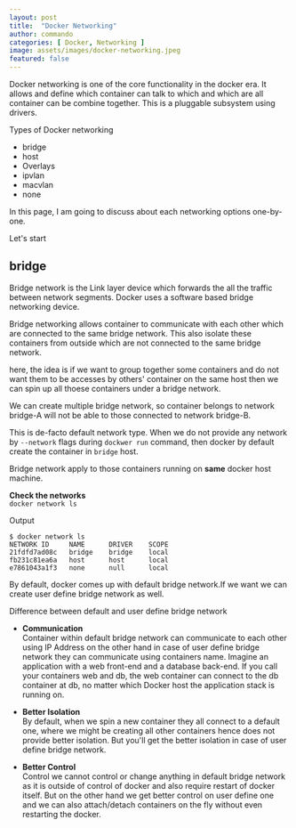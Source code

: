 ```yaml
---
layout: post
title:  "Docker Networking"
author: commando
categories: [ Docker, Networking ]
image: assets/images/docker-networking.jpeg
featured: false
---
```


Docker networking is one of the core functionality in the docker era. It allows and define which container can talk to which and which are all container can be combine together. This is a pluggable subsystem using drivers.

Types of Docker networking
- bridge
- host
- Overlays
- ipvlan
- macvlan
- none

In this page, I am going to discuss about each networking options one-by-one.

Let's start 

## bridge
Bridge network is the Link layer device which forwards the all the traffic between network segments. Docker uses a software based bridge networking device.

Bridge networking allows container to communicate with each other which are connected to the same bridge network. This also isolate these containers from outside which are not connected to the same bridge network.

here, the idea is if we want to group together some containers and do not want them to be accesses by others' container on the same host then we can spin up all thoese containers under a bridge network.

We can create multiple bridge network, so container belongs to network bridge-A will not be able to those connected to network bridge-B.

This is de-facto default network type. When we do not provide any network by `--network` flags during `dockwer run` command, then docker by default create the container in `bridge` host.

Bridge network apply to those containers running on **same** docker host machine.

**Check the networks**  
`docker network ls`

Output
```shell
$ docker network ls
NETWORK ID     NAME      DRIVER    SCOPE
21fdfd7ad08c   bridge    bridge    local
fb231c81ea6a   host      host      local
e7861043a1f3   none      null      local
```

By default, docker comes up with default bridge network.If we want we can create user define bridge network as well.

Difference between default and user define bridge network
- **Communication**  
Container within default bridge network can communicate to each other using IP Address on the other hand in case of user define bridge network they can communicate using containers name.
Imagine an application with a web front-end and a database back-end. If you call your containers web and db, the web container can connect to the db container at db, no matter which Docker host the application stack is running on.

- **Better Isolation**  
By default, when we spin a new container they all connect to a default one, where we might be creating all other containers hence does not provide better isolation. But you'll get the better isolation in case of user define bridge network.

- **Better Control**  
Control we cannot control or change anything in default bridge network as it is outside of control of docker and also require restart of docker itself. But on the other hand we get better control on user define one and we can also attach/detach containers on the fly without even restarting the docker.

